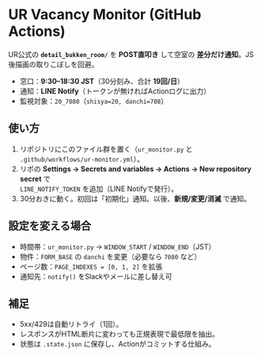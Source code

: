 # UR Vacancy Monitor (GitHub Actions)

UR公式の **`detail_bukken_room/`** を **POST直叩き** して空室の **差分だけ通知**。JS後描画の取りこぼしを回避。

- 窓口：**9:30–18:30 JST**（30分刻み、合計 **19回/日**）
- 通知：**LINE Notify**（トークンが無ければActionログに出力）
- 監視対象：`20_7080`（`shisya=20, danchi=708`）

## 使い方
1. リポジトリにこのファイル群を置く（`ur_monitor.py` と `.github/workflows/ur-monitor.yml`）。
2. リポの **Settings → Secrets and variables → Actions → New repository secret** で  
   `LINE_NOTIFY_TOKEN` を追加（LINE Notifyで発行）。
3. 30分おきに動く。初回は「初期化」通知。以後、**新規/変更/消滅** で通知。

## 設定を変える場合
- 時間帯：`ur_monitor.py` → `WINDOW_START` / `WINDOW_END`（JST）
- 物件：`FORM_BASE` の `danchi` を変更（必要なら `7080` など）
- ページ数：`PAGE_INDEXES = [0, 1, 2]` を拡張
- 通知先：`notify()` をSlackやメールに差し替え可

## 補足
- 5xx/429は自動リトライ（1回）。
- レスポンスがHTML断片に変わっても正規表現で最低限を抽出。
- 状態は `.state.json` に保存し、Actionがコミットする仕組み。
